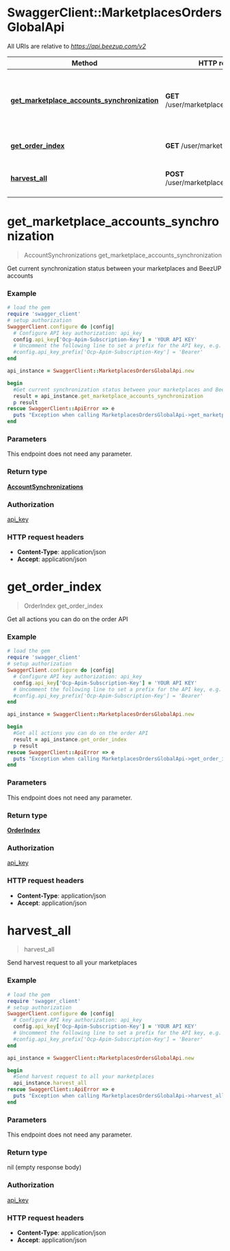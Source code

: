 # SwaggerClient::MarketplacesOrdersGlobalApi

All URIs are relative to *https://api.beezup.com/v2*

Method | HTTP request | Description
------------- | ------------- | -------------
[**get_marketplace_accounts_synchronization**](MarketplacesOrdersGlobalApi.md#get_marketplace_accounts_synchronization) | **GET** /user/marketplaces/orders/status | Get current synchronization status between your marketplaces and BeezUP accounts
[**get_order_index**](MarketplacesOrdersGlobalApi.md#get_order_index) | **GET** /user/marketplaces/orders/ | Get all actions you can do on the order API
[**harvest_all**](MarketplacesOrdersGlobalApi.md#harvest_all) | **POST** /user/marketplaces/orders/harvest | Send harvest request to all your marketplaces


# **get_marketplace_accounts_synchronization**
> AccountSynchronizations get_marketplace_accounts_synchronization

Get current synchronization status between your marketplaces and BeezUP accounts

### Example
```ruby
# load the gem
require 'swagger_client'
# setup authorization
SwaggerClient.configure do |config|
  # Configure API key authorization: api_key
  config.api_key['Ocp-Apim-Subscription-Key'] = 'YOUR API KEY'
  # Uncomment the following line to set a prefix for the API key, e.g. 'Bearer' (defaults to nil)
  #config.api_key_prefix['Ocp-Apim-Subscription-Key'] = 'Bearer'
end

api_instance = SwaggerClient::MarketplacesOrdersGlobalApi.new

begin
  #Get current synchronization status between your marketplaces and BeezUP accounts
  result = api_instance.get_marketplace_accounts_synchronization
  p result
rescue SwaggerClient::ApiError => e
  puts "Exception when calling MarketplacesOrdersGlobalApi->get_marketplace_accounts_synchronization: #{e}"
end
```

### Parameters
This endpoint does not need any parameter.

### Return type

[**AccountSynchronizations**](AccountSynchronizations.md)

### Authorization

[api_key](../README.md#api_key)

### HTTP request headers

 - **Content-Type**: application/json
 - **Accept**: application/json



# **get_order_index**
> OrderIndex get_order_index

Get all actions you can do on the order API

### Example
```ruby
# load the gem
require 'swagger_client'
# setup authorization
SwaggerClient.configure do |config|
  # Configure API key authorization: api_key
  config.api_key['Ocp-Apim-Subscription-Key'] = 'YOUR API KEY'
  # Uncomment the following line to set a prefix for the API key, e.g. 'Bearer' (defaults to nil)
  #config.api_key_prefix['Ocp-Apim-Subscription-Key'] = 'Bearer'
end

api_instance = SwaggerClient::MarketplacesOrdersGlobalApi.new

begin
  #Get all actions you can do on the order API
  result = api_instance.get_order_index
  p result
rescue SwaggerClient::ApiError => e
  puts "Exception when calling MarketplacesOrdersGlobalApi->get_order_index: #{e}"
end
```

### Parameters
This endpoint does not need any parameter.

### Return type

[**OrderIndex**](OrderIndex.md)

### Authorization

[api_key](../README.md#api_key)

### HTTP request headers

 - **Content-Type**: application/json
 - **Accept**: application/json



# **harvest_all**
> harvest_all

Send harvest request to all your marketplaces

### Example
```ruby
# load the gem
require 'swagger_client'
# setup authorization
SwaggerClient.configure do |config|
  # Configure API key authorization: api_key
  config.api_key['Ocp-Apim-Subscription-Key'] = 'YOUR API KEY'
  # Uncomment the following line to set a prefix for the API key, e.g. 'Bearer' (defaults to nil)
  #config.api_key_prefix['Ocp-Apim-Subscription-Key'] = 'Bearer'
end

api_instance = SwaggerClient::MarketplacesOrdersGlobalApi.new

begin
  #Send harvest request to all your marketplaces
  api_instance.harvest_all
rescue SwaggerClient::ApiError => e
  puts "Exception when calling MarketplacesOrdersGlobalApi->harvest_all: #{e}"
end
```

### Parameters
This endpoint does not need any parameter.

### Return type

nil (empty response body)

### Authorization

[api_key](../README.md#api_key)

### HTTP request headers

 - **Content-Type**: application/json
 - **Accept**: application/json



